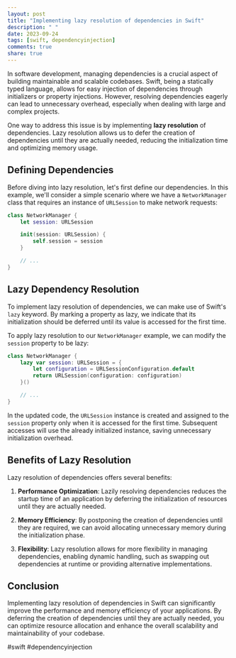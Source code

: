 ```yaml
---
layout: post
title: "Implementing lazy resolution of dependencies in Swift"
description: " "
date: 2023-09-24
tags: [swift, dependencyinjection]
comments: true
share: true
---
```


In software development, managing dependencies is a crucial aspect of building maintainable and scalable codebases. Swift, being a statically typed language, allows for easy injection of dependencies through initializers or property injections. However, resolving dependencies eagerly can lead to unnecessary overhead, especially when dealing with large and complex projects.

One way to address this issue is by implementing **lazy resolution** of dependencies. Lazy resolution allows us to defer the creation of dependencies until they are actually needed, reducing the initialization time and optimizing memory usage.

## Defining Dependencies

Before diving into lazy resolution, let's first define our dependencies. In this example, we'll consider a simple scenario where we have a `NetworkManager` class that requires an instance of `URLSession` to make network requests:

```swift
class NetworkManager {
    let session: URLSession

    init(session: URLSession) {
        self.session = session
    }

    // ...
}
```

## Lazy Dependency Resolution

To implement lazy resolution of dependencies, we can make use of Swift's `lazy` keyword. By marking a property as lazy, we indicate that its initialization should be deferred until its value is accessed for the first time.

To apply lazy resolution to our `NetworkManager` example, we can modify the `session` property to be lazy:

```swift
class NetworkManager {
    lazy var session: URLSession = {
        let configuration = URLSessionConfiguration.default
        return URLSession(configuration: configuration)
    }()

    // ...
}
```

In the updated code, the `URLSession` instance is created and assigned to the `session` property only when it is accessed for the first time. Subsequent accesses will use the already initialized instance, saving unnecessary initialization overhead.

## Benefits of Lazy Resolution

Lazy resolution of dependencies offers several benefits:

1. **Performance Optimization**: Lazily resolving dependencies reduces the startup time of an application by deferring the initialization of resources until they are actually needed.

2. **Memory Efficiency**: By postponing the creation of dependencies until they are required, we can avoid allocating unnecessary memory during the initialization phase.

3. **Flexibility**: Lazy resolution allows for more flexibility in managing dependencies, enabling dynamic handling, such as swapping out dependencies at runtime or providing alternative implementations.

## Conclusion

Implementing lazy resolution of dependencies in Swift can significantly improve the performance and memory efficiency of your applications. By deferring the creation of dependencies until they are actually needed, you can optimize resource allocation and enhance the overall scalability and maintainability of your codebase.

#swift #dependencyinjection